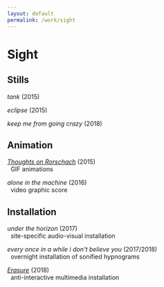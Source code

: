 ```yaml
---
layout: default
permalink: /work/sight
---
```

# Sight

## Stills

_tank_ (2015)

_eclipse_ (2015)

_keep me from going crazy_ (2018)

<!-- <d1>
  <div class="row">
    <div class="twoColumn">
    <a href="../../images/work/erasure/erasure_photo5.jpg">
      <img src="../../images/work/stills/keepMeFromGoingCrazy.png" alt="keep me from going crazy (2018)" width="100%" >
      <figcaption> "keep me from going crazy (2018)"</figcaption>
    </a>
    </div>
  </div>

</d1> -->

## Animation

[_Thoughts on Rorschach_](/work/sight/rorschach) (2015) <br/>
&nbsp;&nbsp;GIF animations

_alone in the machine_ (2016) <br/>
&nbsp;&nbsp;video graphic score

## Installation

_under the horizon_ (2017) <br/>
&nbsp;&nbsp;site-specific audio-visual installation

_every once in a while i don't believe you_ (2017/2018) <br/>
&nbsp;&nbsp;overnight installation of sonified hypnograms

[_Erasure_](/work/sight/erasure) (2018) <br/>
&nbsp;&nbsp;anti-interactive multimedia installation
